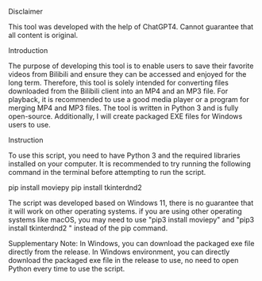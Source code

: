 Disclaimer

This tool was developed with the help of ChatGPT4. Cannot guarantee that all content is original.


Introduction

The purpose of developing this tool is to enable users to save their favorite videos from Bilibili and ensure they can be accessed and enjoyed for the long term. Therefore, this tool is solely intended for converting files downloaded from the Bilibili client into an MP4 and an MP3 file. For playback, it is recommended to use a good media player or a program for merging MP4 and MP3 files. The tool is written in Python 3 and is fully open-source. Additionally, I will create packaged EXE files for Windows users to use.


Instruction

To use this script, you need to have Python 3 and the required libraries installed on your computer.
It is recommended to try running the following command in the terminal before attempting to run the script.

pip install moviepy
pip install tkinterdnd2

The script was developed based on Windows 11, there is no guarantee that it will work on other operating systems. if you are using other operating systems like macOS, you may need to use "pip3 install moviepy" and "pip3 install tkinterdnd2
" instead of the pip command.


Supplementary Note:
In Windows, you can download the packaged exe file directly from the release.
In Windows environment, you can directly download the packaged exe file in the release to use, no need to open Python every time to use the script.
